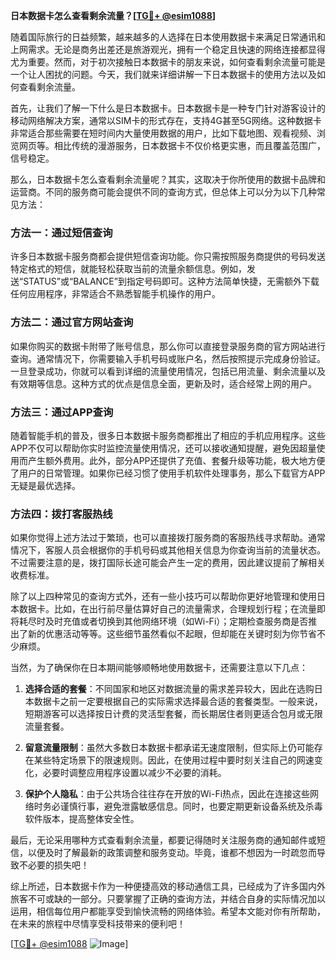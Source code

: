 **日本数据卡怎么查看剩余流量？[[TG💪+ @esim1088](https://t.me/s/esim1088)]**

随着国际旅行的日益频繁，越来越多的人选择在日本使用数据卡来满足日常通讯和上网需求。无论是商务出差还是旅游观光，拥有一个稳定且快速的网络连接都显得尤为重要。然而，对于初次接触日本数据卡的朋友来说，如何查看剩余流量可能是一个让人困扰的问题。今天，我们就来详细讲解一下日本数据卡的使用方法以及如何查看剩余流量。

首先，让我们了解一下什么是日本数据卡。日本数据卡是一种专门针对游客设计的移动网络解决方案，通常以SIM卡的形式存在，支持4G甚至5G网络。这种数据卡非常适合那些需要在短时间内大量使用数据的用户，比如下载地图、观看视频、浏览网页等。相比传统的漫游服务，日本数据卡不仅价格更实惠，而且覆盖范围广，信号稳定。

那么，日本数据卡怎么查看剩余流量呢？其实，这取决于你所使用的数据卡品牌和运营商。不同的服务商可能会提供不同的查询方式，但总体上可以分为以下几种常见方法：

### 方法一：通过短信查询

许多日本数据卡服务商都会提供短信查询功能。你只需按照服务商提供的号码发送特定格式的短信，就能轻松获取当前的流量余额信息。例如，发送“STATUS”或“BALANCE”到指定号码即可。这种方法简单快捷，无需额外下载任何应用程序，非常适合不熟悉智能手机操作的用户。

### 方法二：通过官方网站查询

如果你购买的数据卡附带了账号信息，那么你可以直接登录服务商的官方网站进行查询。通常情况下，你需要输入手机号码或账户名，然后按照提示完成身份验证。一旦登录成功，你就可以看到详细的流量使用情况，包括已用流量、剩余流量以及有效期等信息。这种方式的优点是信息全面，更新及时，适合经常上网的用户。

### 方法三：通过APP查询

随着智能手机的普及，很多日本数据卡服务商都推出了相应的手机应用程序。这些APP不仅可以帮助你实时监控流量使用情况，还可以接收通知提醒，避免因超量使用而产生额外费用。此外，部分APP还提供了充值、套餐升级等功能，极大地方便了用户的日常管理。如果你已经习惯了使用手机软件处理事务，那么下载官方APP无疑是最优选择。

### 方法四：拨打客服热线

如果你觉得上述方法过于繁琐，也可以直接拨打服务商的客服热线寻求帮助。通常情况下，客服人员会根据你的手机号码或其他相关信息为你查询当前的流量状态。不过需要注意的是，拨打国际长途可能会产生一定的费用，因此建议提前了解相关收费标准。

除了以上四种常见的查询方式外，还有一些小技巧可以帮助你更好地管理和使用日本数据卡。比如，在出行前尽量估算好自己的流量需求，合理规划行程；在流量即将耗尽时及时充值或者切换到其他网络环境（如Wi-Fi）；定期检查服务商是否推出了新的优惠活动等等。这些细节虽然看似不起眼，但却能在关键时刻为你节省不少麻烦。

当然，为了确保你在日本期间能够顺畅地使用数据卡，还需要注意以下几点：

1. **选择合适的套餐**：不同国家和地区对数据流量的需求差异较大，因此在选购日本数据卡之前一定要根据自己的实际需求选择最合适的套餐类型。一般来说，短期游客可以选择按日计费的灵活型套餐，而长期居住者则更适合包月或无限流量套餐。

2. **留意流量限制**：虽然大多数日本数据卡都承诺无速度限制，但实际上仍可能存在某些特定场景下的限速规则。因此，在使用过程中要时刻关注自己的网速变化，必要时调整应用程序设置以减少不必要的消耗。

3. **保护个人隐私**：由于公共场合往往存在开放的Wi-Fi热点，因此在连接这些网络时务必谨慎行事，避免泄露敏感信息。同时，也要定期更新设备系统及杀毒软件版本，提高整体安全性。

最后，无论采用哪种方式查看剩余流量，都要记得随时关注服务商的通知邮件或短信，以便及时了解最新的政策调整和服务变动。毕竟，谁都不想因为一时疏忽而导致不必要的损失吧！

综上所述，日本数据卡作为一种便捷高效的移动通信工具，已经成为了许多国内外旅客不可或缺的一部分。只要掌握了正确的查询方法，并结合自身的实际情况加以运用，相信每位用户都能享受到愉快流畅的网络体验。希望本文能对你有所帮助，在未来的旅程中尽情享受科技带来的便利吧！

[[TG💪+ @esim1088](https://t.me/s/esim1088) ![Image](https://i.postimg.cc/4NQfJmqS/Snipaste-2025-05-13-00-14-12.png)]
